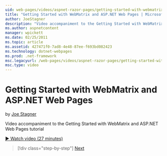 ```yaml
---
uid: web-pages/videos/aspnet-razor-pages/getting-started-with-webmatrix-and-aspnet-web-pages
title: "Getting Started with WebMatrix and ASP.NET Web Pages | Microsoft Docs"
author: JoeStagner
description: "Video accompaniment to the Getting Started with WebMatrix and ASP.NET Web Pages tutorial"
ms.author: aspnetcontent
manager: wpickett
ms.date: 02/25/2011
ms.topic: article
ms.assetid: 427471f0-7ad8-4e48-87ee-f693bd082423
ms.technology: dotnet-webpages
ms.prod: .net-framework
msc.legacyurl: /web-pages/videos/aspnet-razor-pages/getting-started-with-webmatrix-and-aspnet-web-pages
msc.type: video
---
```

Getting Started with WebMatrix and ASP.NET Web Pages
====================
by [Joe Stagner](https://github.com/JoeStagner)

Video accompaniment to the Getting Started with WebMatrix and ASP.NET Web Pages tutorial

[&#9654; Watch video (27 minutes)](https://channel9.msdn.com/Blogs/ASP-NET-Site-Videos/getting-started-with-webmatrix-and-aspnet-web-pages)

>[!div class="step-by-step"]
[Next](introduction-to-aspnet-web-programming-using-the-razor-syntax.md)